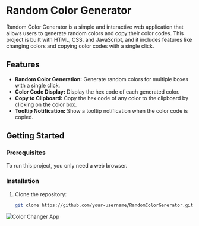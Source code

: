 # Random Color Generator

Random Color Generator is a simple and interactive web application that allows users to generate random colors and copy their color codes. This project is built with HTML, CSS, and JavaScript, and it includes features like changing colors and copying color codes with a single click.

## Features

- **Random Color Generation:** Generate random colors for multiple boxes with a single click.
- **Color Code Display:** Display the hex code of each generated color.
- **Copy to Clipboard:** Copy the hex code of any color to the clipboard by clicking on the color box.
- **Tooltip Notification:** Show a tooltip notification when the color code is copied.

## Getting Started

### Prerequisites

To run this project, you only need a web browser.

### Installation

1. Clone the repository:
   ```sh
   git clone https://github.com/your-username/RandomColorGenerator.git

![Color Changer App](https://raw.githubusercontent.com/CodeBreaker200/calc/main/Color.PNG)
